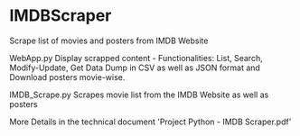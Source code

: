 # IMDBScraper
Scrape list of movies and posters from IMDB Website

WebApp.py 
Display scrapped content - Functionalities: List, Search, Modify-Update, Get Data Dump in CSV as well as JSON format and Download posters movie-wise.

IMDB_Scrape.py
Scrapes movie list from the IMDB Website as well as posters 

More Details in the technical document 'Project Python - IMDB Scraper.pdf' 

